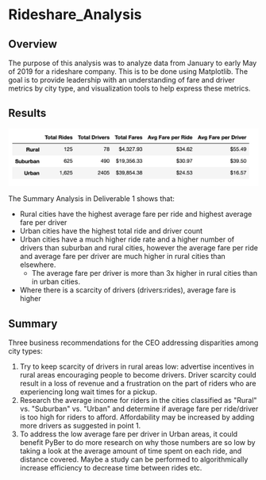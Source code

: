 # Rideshare_Analysis

## Overview
The purpose of this analysis was to analyze data from January to early May of 2019 for a rideshare company. This is to be done using Matplotlib. The goal is to provide leadership with an understanding of fare and driver metrics by city type, and visualization tools to help express these metrics.

## Results

<img src="PyBer-Summary-Data.png">

The Summary Analysis in Deliverable 1 shows that:
- Rural cities have the highest average fare per ride and highest average fare per driver
- Urban cities have the highest total ride and driver count
- Urban cities have a much higher ride rate and a higher number of drivers than suburban and rural cities, however the average fare per ride and average fare per driver are much higher in rural cities than elsewhere. 
    - The average fare per driver is more than 3x higher in rural cities than in urban cities.
- Where there is a scarcity of drivers (drivers:rides), average fare is higher

## Summary 
Three business recommendations for the CEO addressing disparities among city types:
1. Try to keep scarcity of drivers in rural areas low: advertise incentives in rural areas encouraging people to become drivers. Driver scarcity could result in a loss of revenue and a frustration on the part of riders who are experiencing long wait times for a pickup. 
2. Research the average income for riders in the cities classified as "Rural" vs. "Suburban" vs. "Urban" and determine if average fare per ride/driver is too high for riders to afford. Affordability may be increased by adding more drivers as suggested in point 1. 
3. To address the low average fare per driver in Urban areas, it could benefit PyBer to do more research on why those numbers are so low by taking a look at the average amount of time spent on each ride, and distance covered. Maybe a study can be performed to algorithmically increase efficiency to decrease time between rides etc.
